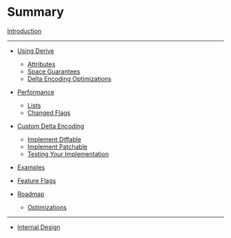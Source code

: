 # Summary

[Introduction](./introduction.md)

---

- [Using Derive](./using-derive/README.md)
  - [Attributes](./using-derive/attributes/README.md)
  - [Space Guarantees](./using-derive/space-guarantees/README.md)
  - [Delta Encoding Optimizations](./using-derive/delta-encoding-optimizations/README.md)

  <!-- TOOD: Rename diff -> delta-encode -->
- [Performance](./diff-performance/README.md)
  - [Lists](./diff-performance/lists/README.md)
  - [Changed Flags](./diff-performance/changed-flags/README.md)

  <!-- TOOD: Rename diffing -> delta-encoding -->
- [Custom Delta Encoding](./custom-diffing/README.md)
  - [Implement Diffable](./custom-diffing/implementing-diffable/README.md)
  - [Implement Patchable](./custom-diffing/implementing-patchable/README.md)
  - [Testing Your Implementation](./custom-diffing/testing-your-implementation/README.md)

- [Examples](./examples/README.md)

- [Feature Flags](./feature-flags/README.md)

- [Roadmap](./roadmap/README.md)
  - [Optimizations](./roadmap/optimizations/README.md)

---

- [Internal Design](./internal-design/README.md)
